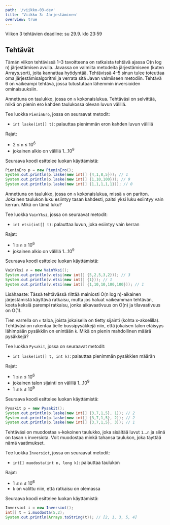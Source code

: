 ```yaml
---
path: '/viikko-03-dev'
title: 'Viikko 3: Järjestäminen'
overview: true
---
```


Viikon 3 tehtävien deadline: su 29.9. klo 23:59

## Tehtävät

Tämän viikon tehtävissä 1–3 tavoitteena on ratkaista tehtävä ajassa
O(n log n) järjestämisen avulla.
Javassa on valmiita metodeita järjestämiseen (kuten Arrays.sort),
joita kannattaa hyödyntää.
Tehtävissä 4–5 sinun tulee toteuttaa oma järjestämisalgoritmi
ja verrata sitä Javan valmiiseen metodiin.
Tehtävä 6 on vaikeampi tehtävä, jossa tutustutaan lähemmin
inversioiden ominaisuuksiin.

<programming-exercise name='1. Pienin ero' tmcname='viikko03-Viikko03Tehtava1'>

Annettuna on taulukko, jossa on `n` kokonaislukua.
Tehtäväsi on selvittää, mikä on pienin ero kahden
taulukossa olevan luvun välillä.

Tee luokka `PieninEro`, jossa on seuraavat metodit:

* `int laske(int[] t)`: palauttaa pienimmän eron kahden luvun välillä

Rajat:

- 2 &le; `n` &le; 10<sup>6</sup>
- jokainen alkio on välillä 1...10<sup>9</sup>

Seuraava koodi esittelee luokan käyttämistä:

```java
PieninEro p = new PieninEro();
System.out.println(p.laske(new int[] {4,1,8,5})); // 1
System.out.println(p.laske(new int[] {1,10,100})); // 9
System.out.println(p.laske(new int[] {1,1,1,1,1})); // 0
```

</programming-exercise>

<programming-exercise name='2. Vain yksi' tmcname='viikko03-Viikko03Tehtava2'>

Annettuna on taulukko, jossa on `n` kokonaislukua,
missä `n` on pariton.
Jokainen taulukon luku esiintyy tasan kahdesti,
paitsi yksi luku esiintyy vain kerran.
Mikä on tämä luku?

Tee luokka `VainYksi`, jossa on seuraavat metodit:

* `int etsi(int[] t)`: palauttaa luvun, joka esiintyy vain kerran

Rajat:

- 1 &le; `n` &le; 10<sup>6</sup>
- jokainen alkio on välillä 1...10<sup>9</sup>

Seuraava koodi esittelee luokan käyttämistä:

```java
VainYksi v = new VainYksi();
System.out.println(v.etsi(new int[] {5,2,5,3,2})); // 3
System.out.println(v.etsi(new int[] {1})); // 1
System.out.println(v.etsi(new int[] {1,10,10,100,100})); // 1
```

Lisähaaste: Tässä tehtävässä riittää mainiosti
O(n log n)-aikainen järjestämistä käyttävä ratkaisu,
mutta jos haluat vaikeamman tehtävän,
koeta keksiä parempi ratkaisu,
jonka aikavaativuus on O(n) ja tilavaativuus on O(1).

</programming-exercise>

<programming-exercise name='3. Pysäkit' tmcname='viikko03-Viikko03Tehtava3'>

Tien varrella on `n` taloa,
joista jokaisella on tietty sijainti (kohta x-akselilla).
Tehtäväsi on rakentaa tielle bussipysäkkejä niin,
että jokaisen talon etäisyys lähimpään pysäkkiin
on enintään `k`.
Mikä on pienin mahdollinen määrä pysäkkejä?

Tee luokka `Pysakit`, jossa on seuraavat metodit:

* `int laske(int[] t, int k)`: palauttaa pienimmän pysäkkien määrän

Rajat:

- 1 &le; `n` &le; 10<sup>6</sup>
- jokainen talon sijainti on välillä 1...10<sup>9</sup>
- 1 &le; `k` &le; 10<sup>9</sup>

Seuraava koodi esittelee luokan käyttämistä:

```java
Pysakit p = new Pysakit();
System.out.println(p.laske(new int[] {3,7,1,5}, 1)); // 2
System.out.println(p.laske(new int[] {3,7,1,5}, 2)); // 2
System.out.println(p.laske(new int[] {3,7,1,5}, 3)); // 1
```

</programming-exercise>

<quiz id="a47b9d60-82fb-488e-9cf6-d96e369e261e"></quiz>

<quiz id="b1deae9c-8da4-49c0-ae5b-eb20776fdf5f"></quiz>

<programming-exercise name='6. Inversiot' tmcname='viikko03-Viikko03Tehtava6'>

Tehtäväsi on muodostaa `n`-kokoinen taulukko,
joka sisältää luvut `1`...`n`
ja siinä on tasan `k` inversiota.
Voit muodostaa minkä tahansa taulukon,
joka täyttää nämä vaatimukset.

Tee luokka `Inversiot`, jossa on seuraavat metodit:

* `int[] muodosta(int n, long k)`: palauttaa taulukon

Rajat:

- 1 &le; `n` &le; 10<sup>6</sup>
- `k` on valittu niin, että ratkaisu on olemassa

Seuraava koodi esittelee luokan käyttämistä:

```java
Inversiot i = new Inversiot();
int[] t = i.muodosta(5,2);
System.out.println(Arrays.toString(t)); // [2, 1, 3, 5, 4]
```

</programming-exercise>


